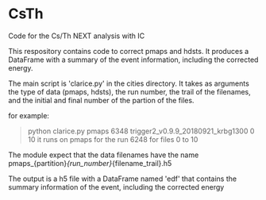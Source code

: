 # CsTh
Code for the Cs/Th NEXT analysis with IC

This respository contains code to correct pmaps and hdsts. It produces a DataFrame with a summary of the event information, including the corrected energy.

The main script is 'clarice.py' in the cities directory. 
It takes as arguments the type of data (pmaps, hdsts), the run number, the trail of the filenames, and the initial and final number of the partion of the files.

for example:
> python clarice.py pmaps 6348 trigger2_v0.9.9_20180921_krbg1300 0 10
it runs on pmaps for the run 6248 for files 0 to 10

The module expect that the data filenames have the name pmaps_{partition}_{run_number}_{filename_trail}.h5 

The output is a h5 file with a DataFrame named 'edf' that contains the summary information of the event, including the corrected energy